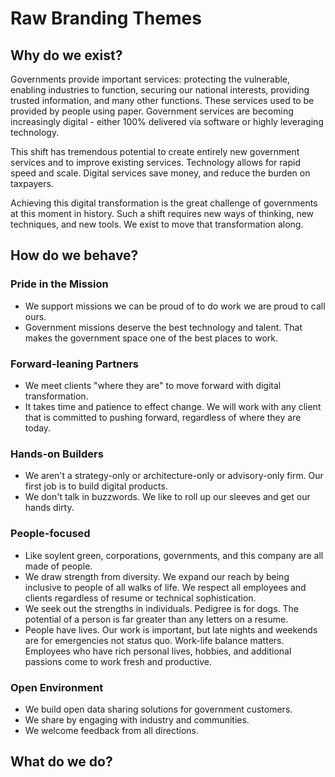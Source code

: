 # Raw Branding Themes

## Why do we exist?

Governments provide important services: protecting the vulnerable, enabling industries to function, securing our national interests, providing trusted information, and many other functions. These services used to be provided by people using paper. Government services are becoming increasingly digital - either 100% delivered via software or highly leveraging technology. 

This shift has tremendous potential to create entirely new government services and to improve existing services. Technology allows for rapid speed and scale. Digital services save money, and reduce the burden on taxpayers.

Achieving this digital transformation is the great challenge of governments at this moment in history. Such a shift requires new ways of thinking, new techniques, and new tools. We exist to move that transformation along.

## How do we behave?

### Pride in the Mission

* We support missions we can be proud of to do work we are proud to call ours.
* Government missions deserve the best technology and talent. That makes the government space one of the best places to work.

### Forward-leaning Partners

* We meet clients "where they are" to move forward with digital transformation.
* It takes time and patience to effect change. We will work with any client that is committed to pushing forward, regardless of where they are today.

### Hands-on Builders

* We aren't a strategy-only or architecture-only or advisory-only firm. Our first job is to build digital products. 
* We don't talk in buzzwords. We like to roll up our sleeves and get our hands dirty.

### People-focused

* Like soylent green, corporations, governments, and this company are all made of people. 
* We draw strength from diversity. We expand our reach by being inclusive to people of all walks of life. We respect all employees and clients regardless of resume or technical sophistication.
* We seek out the strengths in individuals. Pedigree is for dogs. The potential of a person is far greater than any letters on a resume.
* People have lives. Our work is important, but late nights and weekends are for emergencies not status quo. Work-life balance matters. Employees who have rich personal lives, hobbies, and additional passions come to work fresh and productive.

### Open Environment

* We build open data sharing solutions for government customers.
* We share by engaging with industry and communities.
* We welcome feedback from all directions.

## What do we do?
